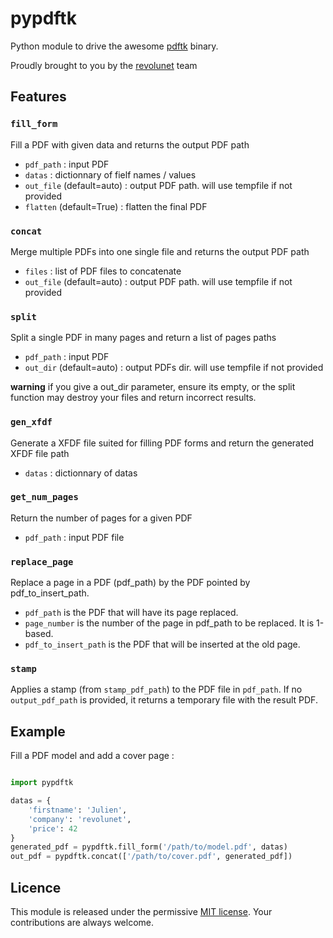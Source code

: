 pypdftk
========

Python module to drive the awesome [pdftk][0] binary.

Proudly brought to you by the [revolunet][1] team

## Features

### `fill_form`
Fill a PDF with given data and returns the output PDF path
 - `pdf_path` : input PDF
 - `datas` : dictionnary of fielf names / values
 - `out_file` (default=auto) : output PDF path. will use tempfile if not provided
 - `flatten` (default=True) : flatten the final PDF
 
### `concat`
Merge multiple PDFs into one single file and returns the output PDF path
 - `files` : list of PDF files to concatenate
 - `out_file` (default=auto) : output PDF path. will use tempfile if not provided

### `split`
Split a single PDF in many pages and return a list of pages paths
 - `pdf_path` : input PDF
 - `out_dir` (default=auto) : output PDFs dir. will use tempfile if not provided

**warning** if you give a out_dir parameter, ensure its empty, or the split function may destroy your files and return incorrect results.

### `gen_xfdf`
Generate a XFDF file suited for filling PDF forms and return the generated XFDF file path
 - `datas` : dictionnary of datas
 
### `get_num_pages`
Return the number of pages for a given PDF
 - `pdf_path` : input PDF file

### `replace_page`
Replace a page in a PDF (pdf_path) by the PDF pointed by pdf_to_insert_path.
 - `pdf_path` is the PDF that will have its page replaced.
 - `page_number` is the number of the page in pdf_path to be replaced. It is 1-based.
 - `pdf_to_insert_path` is the PDF that will be inserted at the old page.
 
### `stamp`
Applies a stamp (from `stamp_pdf_path`) to the PDF file in `pdf_path`. If no `output_pdf_path` is provided, it returns a temporary file with the result PDF.


## Example

Fill a PDF model and add a cover page :

```python

import pypdftk

datas = {
    'firstname': 'Julien',
    'company': 'revolunet',
    'price': 42
}
generated_pdf = pypdftk.fill_form('/path/to/model.pdf', datas)
out_pdf = pypdftk.concat(['/path/to/cover.pdf', generated_pdf])
```



## Licence
This module is released under the permissive [MIT license](http://revolunet.mit-license.org). Your contributions are always welcome.


 [0]: http://www.pdflabs.com/tools/pdftk-the-pdf-toolkit/
 [1]: http://revolunet.com
